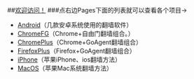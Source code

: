 ##[欢迎访问！](https://github.com/comeforu2012/truth/wiki)
###点右边Pages下面的列表就可以查看各个项目→
* [Android](https://github.com/comeforu2012/truth/wiki/Android)（几款安卓系统使用的翻墙软件）
* [ChromeFG](https://github.com/comeforu2012/truth/wiki/ChromeFG)（Chrome+自由门翻墙组合。）
* [ChromePlus](https://github.com/comeforu2012/truth/wiki/ChromePlus)（Chrome+GoAgent翻墙组合）
* [FirefoxPlus](https://github.com/comeforu2012/truth/wiki/FirefoxPlus)（Firefox+GoAgent翻墙组合）
* [iPhone](https://github.com/comeforu2012/truth/wiki/iPhone)（苹果iPhone、ios翻墙方法）
* [MacOS](https://github.com/comeforu2012/truth/wiki/MacOS)（苹果Mac系统翻墙方法）



